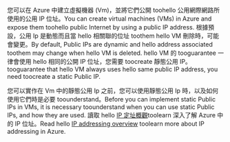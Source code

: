 <span data-ttu-id="6c9cd-101">您可以在 Azure 中建立虛擬機器 (Vm)，並將它們公開 toohello 公用網際網路所使用的公用 IP 位址。</span><span class="sxs-lookup"><span data-stu-id="6c9cd-101">You can create virtual machines (VMs) in Azure and expose them toohello public Internet by using a public IP address.</span></span> <span data-ttu-id="6c9cd-102">根據預設，公用 Ip 是動態而且當 hello 相關聯的位址 toothem hello VM 刪除時，可能會變更。</span><span class="sxs-lookup"><span data-stu-id="6c9cd-102">By default, Public IPs are dynamic and hello address associated toothem may change when hello VM is deleted.</span></span> <span data-ttu-id="6c9cd-103">hello VM 的 tooguarantee 一律會使用 hello 相同的公開 IP 位址，您需要 toocreate 靜態公用 IP。</span><span class="sxs-lookup"><span data-stu-id="6c9cd-103">tooguarantee that hello VM always uses hello same public IP address, you need toocreate a static Public IP.</span></span> 

<span data-ttu-id="6c9cd-104">您可以實作在 Vm 中的靜態公用 Ip 之前，您可以使用靜態公用 Ip 時，以及如何使用它們時是必要 toounderstand。</span><span class="sxs-lookup"><span data-stu-id="6c9cd-104">Before you can implement static Public IPs in VMs, it is necessary toounderstand when you can use static Public IPs, and how they are used.</span></span> <span data-ttu-id="6c9cd-105">讀取 hello [IP 定址概觀](../articles/virtual-network/virtual-network-ip-addresses-overview-arm.md)toolearn 深入了解 Azure 中的 IP 位址。</span><span class="sxs-lookup"><span data-stu-id="6c9cd-105">Read hello [IP addressing overview](../articles/virtual-network/virtual-network-ip-addresses-overview-arm.md) toolearn more about IP addressing in Azure.</span></span>

